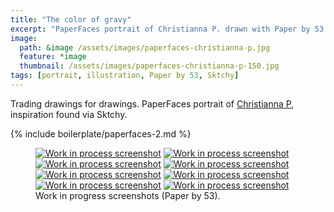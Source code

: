 ```yaml
---
title: "The color of gravy"
excerpt: "PaperFaces portrait of Christianna P. drawn with Paper by 53 on an iPad."
image: 
  path: &image /assets/images/paperfaces-christianna-p.jpg 
  feature: *image
  thumbnail: /assets/images/paperfaces-christianna-p-150.jpg
tags: [portrait, illustration, Paper by 53, Sktchy]
---
```


Trading drawings for drawings. PaperFaces portrait of <a href="http://sktchy.com/wkGeKD">Christianna P</a>, inspiration found via Sktchy.

{% include boilerplate/paperfaces-2.md %}

<figure class="half">
  <a href="/assets/images/paperfaces-christianna-p-process-1-lg.jpg"><img src="/assets/images/paperfaces-christianna-p-process-1-600.jpg" alt="Work in process screenshot"></a>
  <a href="/assets/images/paperfaces-christianna-p-process-2-lg.jpg"><img src="/assets/images/paperfaces-christianna-p-process-2-600.jpg" alt="Work in process screenshot"></a>
  <a href="/assets/images/paperfaces-christianna-p-process-3-lg.jpg"><img src="/assets/images/paperfaces-christianna-p-process-3-600.jpg" alt="Work in process screenshot"></a>
  <a href="/assets/images/paperfaces-christianna-p-process-4-lg.jpg"><img src="/assets/images/paperfaces-christianna-p-process-4-600.jpg" alt="Work in process screenshot"></a>
  <a href="/assets/images/paperfaces-christianna-p-process-5-lg.jpg"><img src="/assets/images/paperfaces-christianna-p-process-5-600.jpg" alt="Work in process screenshot"></a>
  <a href="/assets/images/paperfaces-christianna-p-process-6-lg.jpg"><img src="/assets/images/paperfaces-christianna-p-process-6-600.jpg" alt="Work in process screenshot"></a>
  <a href="/assets/images/paperfaces-christianna-p-process-7-lg.jpg"><img src="/assets/images/paperfaces-christianna-p-process-7-600.jpg" alt="Work in process screenshot"></a>
  <a href="/assets/images/paperfaces-christianna-p-process-8-lg.jpg"><img src="/assets/images/paperfaces-christianna-p-process-8-600.jpg" alt="Work in process screenshot"></a>
  <figcaption>Work in progress screenshots (Paper by 53).</figcaption>
</figure>
